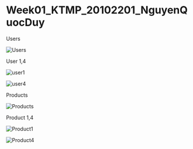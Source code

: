 # Week01_KTMP_20102201_NguyenQuocDuy

 Users
 
 ![Users](https://github.com/Pandeee12/Week01_KTMP_20102201_NguyenQuocDuy/assets/144768405/d447982e-39b7-48da-b3ee-4b482fd2de81)

User 1,4

![user1](https://github.com/Pandeee12/Week01_KTMP_20102201_NguyenQuocDuy/assets/144768405/59c5cf98-cdf8-44bf-9fbd-04afc5bfdddf)

![user4](https://github.com/Pandeee12/Week01_KTMP_20102201_NguyenQuocDuy/assets/144768405/c31d7288-3153-4af9-8693-b54448d865c9)

Products

![Products](https://github.com/Pandeee12/Week01_KTMP_20102201_NguyenQuocDuy/assets/144768405/ce97a325-48ac-4e0b-ba58-dfc02d4a7045)

Product 1,4

![Product1](https://github.com/Pandeee12/Week01_KTMP_20102201_NguyenQuocDuy/assets/144768405/8cb464dc-52af-4d85-a33b-6b506951733f)

![Product4](https://github.com/Pandeee12/Week01_KTMP_20102201_NguyenQuocDuy/assets/144768405/92982913-084d-4cab-a592-245235170900)
